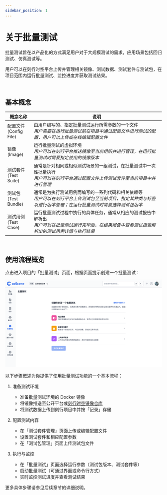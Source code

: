 ```yaml
---
sidebar_position: 1
---
```


# 关于批量测试

批量测试旨在以产品化的方式满足用户对于大规模测试的需求，应用场景包括回归测试、仿真测试等。

用户可以在刻行时空平台上传并管理相关镜像、测试数据、测试套件与测试包，在项目范围内运行批量测试、监控进度并获取测试结果。

<br />

## 基本概念

| 概念名称                    | 说明                                                                                                                                                                 |
| --------------------------- | -------------------------------------------------------------------------------------------------------------------------------------------------------------------- |
| 配置文件<br />(Config File) | 由用户编写的、指定批量测试运行所需参数的一个文件<br />_用户需要在运行批量测试前在项目中通过配置文件进行测试的配置，用户可以上传或在线编辑配置文件_                   |
| 镜像<br />(Image)           | 运行批量测试的虚拟环境<br />_用户可以在刻行平台推送镜像至当前组织并进行管理，在运行批量测试时需要指定使用的镜像版本_                                                 |
| 测试套件<br />(Test Suite)  | 通常是针对相同或相似测试场景的一组测试，在批量测试中一次性批量执行<br />_用户可以在刻行平台通过配置文件上传测试套件至当前项目中并进行管理_                           |
| 测试包<br />(Test Bundle)   | 通常是为执行测试用例而编写的一系列代码和相关依赖等<br />_用户可以在刻行平台上传测试包至当前项目，指定其种类与标签以进行版本管理；在运行批量测试时需要选择测试包版本_ |
| 测试用例<br />(Test Case)   | 运行批量测试过程中执行的具体任务，通常从相应的测试报告中解析出<br />_用户可以在批量测试运行完毕后，在结果报告中查看测试报告解析出的测试用例详情与执行结果_           |

<br />

## 使用流程概览

点击进入项目的「批量测试」页面，根据页面提示创建一个批量测试：

![regression](../img/4-8-regression-intro.png)

以下步骤概述为你提供了使用批量测试功能的一个基本流程：

1. 准备测试环境

   - 准备批量测试环境的 Docker 镜像
   - 将镜像推送至公开平台或[刻行时空镜像仓库](../image/3-push-image.md)
   - 将测试数据上传到刻行项目中并按「记录」存储

2. 配置测试内容

   - 在「测试套件管理」页面上传或编辑配置文件
   - 设置测试套件和相应配置参数
   - 在「测试包管理」页面上传测试包文件

3. 执行与监控
   - 在「批量测试」页面选择运行参数（测试包版本、测试套件等）
   - 启动批量测试（可通过界面或命令行方式）
   - 实时监控测试进度并查看测试结果

更多具体步骤请参见后续章节的详细说明。
